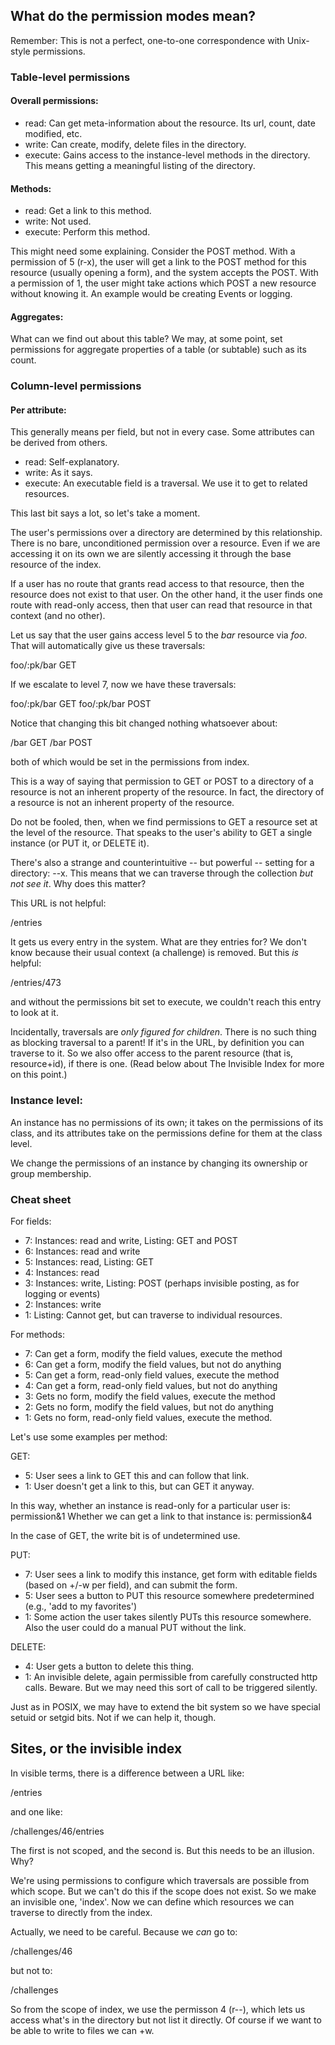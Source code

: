 ## What do the permission modes mean?

Remember: This is not a perfect, one-to-one correspondence with Unix-style permissions. 


### Table-level permissions

#### Overall permissions:

- read: Can get meta-information about the resource. Its url, count, date modified, etc.
- write: Can create, modify, delete files in the directory.
- execute: Gains access to the instance-level methods in the directory. This means getting a meaningful listing of the directory.

#### Methods:

- read: Get a link to this method.
- write: Not used.
- execute: Perform this method.

This might need some explaining. Consider the POST method. With a permission of 5 (r-x), the user will get a link to the POST method for this resource (usually opening a form), and the system accepts the POST. With a permission of 1, the user might take actions which POST a new resource without knowing it. An example would be creating Events or logging.

#### Aggregates:

What can we find out about this table? We may, at some point, set permissions for aggregate properties of a table (or subtable) such as its count.

### Column-level permissions

#### Per attribute:

This generally means per field, but not in every case. Some attributes can be derived from others.

- read: Self-explanatory.
- write: As it says.
- execute: An executable field is a traversal. We use it to get to related resources. 

This last bit says a lot, so let's take a moment.

The user's permissions over a directory are determined by this relationship. There is no bare, unconditioned permission over a resource. Even if we are accessing it on its own we are silently accessing it through the base resource of the index.

If a user has no route that grants read access to that resource, then the resource does not exist to that user. On the other hand, it the user finds one route with read-only access, then that user can read that resource in that context (and no other).

Let us say that the user gains access level 5 to the *bar* resource via *foo*. That will automatically give us these traversals:

foo/:pk/bar GET

If we escalate to level 7, now we have these traversals:

foo/:pk/bar GET
foo/:pk/bar POST

Notice that changing this bit changed nothing whatsoever about:

/bar GET
/bar POST

both of which would be set in the permissions from index.

This is a way of saying that permission to GET or POST to a directory of a resource is not an inherent property of the resource. In fact, the directory of a resource is not an inherent property of the resource.

Do not be fooled, then, when we find permissions to GET a resource set at the level of the resource. That speaks to the user's ability to GET a single instance (or PUT it, or DELETE it).

There's also a strange and counterintuitive -- but powerful -- setting for a directory: --x. This means that we can traverse through the collection *but not see it*. Why does this matter?

This URL is not helpful:

/entries

It gets us every entry in the system. What are they entries for? We don't know because their usual context (a challenge) is removed. But this *is* helpful:

/entries/473

and without the permissions bit set to execute, we couldn't reach this entry to look at it.

Incidentally, traversals are *only figured for children*. There is no such thing as blocking traversal to a parent! If it's in the URL, by definition you can traverse to it. So we also offer access to the parent resource (that is, resource+id), if there is one. (Read below about The Invisible Index for more on this point.)

### Instance level:

An instance has no permissions of its own; it takes on the permissions of its class, and its attributes take on the permissions define for them at the class level.

We change the permissions of an instance by changing its ownership or group membership.

### Cheat sheet

For fields:

- 7: Instances: read and write, Listing: GET and POST
- 6: Instances: read and write
- 5: Instances: read, Listing: GET
- 4: Instances: read
- 3: Instances: write, Listing: POST (perhaps invisible posting, as for logging or events)
- 2: Instances: write
- 1: Listing: Cannot get, but can traverse to individual resources.

For methods:

- 7: Can get a form, modify the field values, execute the method
- 6: Can get a form, modify the field values, but not do anything
- 5: Can get a form, read-only field values, execute the method
- 4: Can get a form, read-only field values, but not do anything
- 3: Gets no form, modify the field values, execute the method
- 2: Gets no form, modify the field values, but not do anything
- 1: Gets no form, read-only field values, execute the method.

Let's use some examples per method:

GET:

- 5: User sees a link to GET this and can follow that link.
- 1: User doesn't get a link to this, but can GET it anyway.

In this way, whether an instance is read-only for a particular user is: permission&1
Whether we can get a link to that instance is: permission&4

In the case of GET, the write bit is of undetermined use.

PUT:

- 7: User sees a link to modify this instance, get form with editable fields (based on +/-w per field), and can submit the form.
- 5: User sees a button to PUT this resource somewhere predetermined (e.g., 'add to my favorites')
- 1: Some action the user takes silently PUTs this resource somewhere. Also the user could do a manual PUT without the link.

DELETE:

- 4: User gets a button to delete this thing.
- 1: An invisible delete, again permissible from carefully constructed http calls. Beware. But we may need this sort of call to be triggered silently.

Just as in POSIX, we may have to extend the bit system so we have special setuid or setgid bits. Not if we can help it, though. 

## Sites, or the invisible index

In visible terms, there is a difference between a URL like:

/entries

and one like:

/challenges/46/entries

The first is not scoped, and the second is. But this needs to be an illusion. Why?

We're using permissions to configure which traversals are possible from which scope. But we can't do this if the scope does not exist. So we make an invisible one, 'index'. Now we can define which resources we can traverse to directly from the index.

Actually, we need to be careful. Because we *can* go to:

/challenges/46

but not to:

/challenges

So from the scope of index, we use the permisson 4 (r--), which lets us access what's in the directory but not list it directly. Of course if we want to be able to write to files we can +w.



